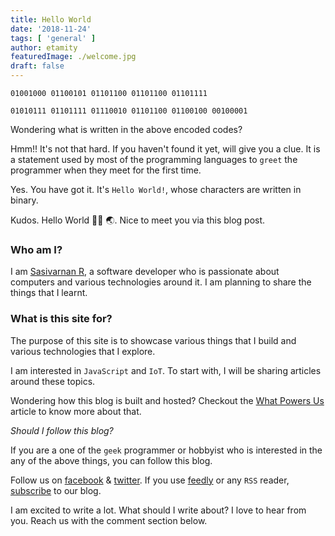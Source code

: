 ```yaml
---
title: Hello World
date: '2018-11-24'
tags: [ 'general' ]
author: etamity
featuredImage: ./welcome.jpg
draft: false
---
```


`01001000 01100101 01101100 01101100 01101111` 

`01010111 01101111 01110010 01101100 01100100 00100001`

Wondering what is written in the above encoded codes?

Hmm!! It's not that hard. If you haven't found it yet, will give you a clue. It is a statement used by most of the programming languages to `greet` the programmer when they meet for the first time.

Yes. You have got it. It's `Hello World!`, whose characters are written in binary.

Kudos. Hello World 👋🏾 🌏. Nice to meet you via this blog post.

### Who am I?

I am [Sasivarnan R](https://github.com/sasivarnan), a software developer who is passionate about computers and various technologies around it. I am planning to share the things that I learnt.

### What is this site for?

The purpose of this site is to showcase various things that I build and various technologies that I explore.

I am interested in `JavaScript` and `IoT`. To start with, I will be sharing articles around these topics.

Wondering how this blog is built and hosted? Checkout the [What Powers Us](/blog/what-powers-us) article to know more about that.

_Should I follow this blog?_

If you are a one of the `geek` programmer or hobbyist who is interested in the any of the above things, you can follow this blog.

Follow us on [facebook](https://facebook.com/g33kscr33d) & [twitter](https://twitter.com/g33kscr33d). If you use [feedly](https://feedly.com) or any `RSS` reader, [subscribe](/rss.xml) to our blog.

I am excited to write a lot. What should I write about?
I love to hear from you. Reach us with the comment section below.

